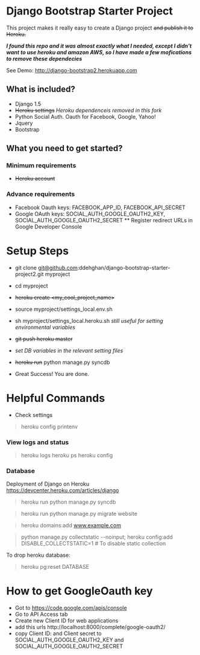 Django Bootstrap Starter Project
================================
This project makes it really easy to create a Django project ~~and publish it to Heroku.~~

*__I found this repo and it was almost exactly what I needed, except I didn't want to use heroku and amazon AWS, so I have made a few mofications to remove these dependecies__*

See Demo:  http://django-bootstrap2.herokuapp.com


What is included?
-----------------
* Django 1.5
* ~~Heroku settings~~ *Heroku dependenceis removed in this fork*
* Python Social Auth. Oauth for Facebook, Google, Yahoo!
* Jquery
* Bootstrap


What you need to get started?
-----------------------------

### Minimum requirements

* ~~Heroku account~~


### Advance requirements

* Facebook Oauth keys: FACEBOOK_APP_ID, FACEBOOK_API_SECRET
* Google OAuth keys: SOCIAL_AUTH_GOOGLE_OAUTH2_KEY, SOCIAL_AUTH_GOOGLE_OAUTH2_SECRET
** Register redirect URLs in Google Developer Console



Setup Steps
===========

* git clone git@github.com:ddehghan/django-bootstrap-starter-project2.git myproject
* cd myproject
* ~~heroku create <my_cool_project_name>~~
* source myproject/settings_local.env.sh
* sh myproject/settings_local.heroku.sh *still useful for setting environmental variables*
* ~~git push heroku master~~
* *set DB variables in the relevant setting files*
* ~~heroku run~~ python manage.py syncdb

* Great Success! You are done.


Helpful Commands
================


* Check settings

> heroku config
> printenv


### View logs and status
> heroku logs
> heroku ps
> heroku config


### Database

Deployment of Django on Heroku https://devcenter.heroku.com/articles/django

> heroku run python manage.py syncdb

> heroku run python manage.py migrate website


> heroku domains:add www.example.com


> python manage.py collectstatic --noinput;
> heroku config:add DISABLE_COLLECTSTATIC=1         # To disable static collection

To drop heroku database:
> heroku pg:reset DATABASE


How to get GoogleOauth key
==========================

* Got to https://code.google.com/apis/console
* Go to API Access tab
* Create new Client ID for web applications
* add this urls http://localhost:8000/complete/google-oauth2/
* copy Client ID: and Client secret to SOCIAL_AUTH_GOOGLE_OAUTH2_KEY and SOCIAL_AUTH_GOOGLE_OAUTH2_SECRET
